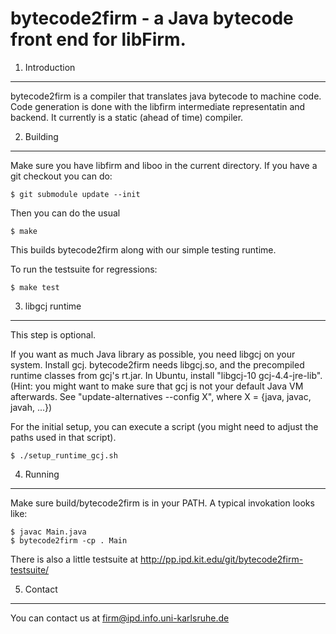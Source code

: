 bytecode2firm - a Java bytecode front end for libFirm.
======================================================

1. Introduction
---------------

bytecode2firm is a compiler that translates java bytecode to machine code. Code generation is done with the libfirm intermediate representatin and backend.
It currently is a static (ahead of time) compiler.

2. Building
-----------

Make sure you have libfirm and liboo in the current directory. If you have a
git checkout you can do:

	$ git submodule update --init

Then you can do the usual

	$ make

This builds bytecode2firm along with our simple testing runtime.

To run the testsuite for regressions:

	$ make test

3. libgcj runtime
-----------------

This step is optional.

If you want as much Java library as possible, you need libgcj on your system.
Install gcj. bytecode2firm needs libgcj.so, and the precompiled runtime classes
from gcj's rt.jar. In Ubuntu, install "libgcj-10 gcj-4.4-jre-lib".
(Hint: you might want to make sure that gcj is not your default Java VM
afterwards. See "update-alternatives --config X", where
X = {java, javac, javah, ...})

For the initial setup, you can execute a script (you might need to adjust the
paths used in that script).

	$ ./setup_runtime_gcj.sh

4. Running
----------

Make sure build/bytecode2firm is in your PATH. A typical invokation looks like:

	$ javac Main.java
	$ bytecode2firm -cp . Main

There is also a little testsuite at
	http://pp.ipd.kit.edu/git/bytecode2firm-testsuite/

5. Contact
----------

You can contact us at
	<firm@ipd.info.uni-karlsruhe.de> 
